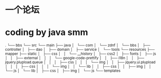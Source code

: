 # 一个论坛
# coding by java smm
<small>
.
└── bbs
    └── src
        └── main
            ├── java
            │   └── com
            │       └── zdnf
            │           └── bbs
            │               ├── controller
            │               ├── dao
            │               ├── domain
            │               ├── service
            │               └── tools
            └── resources
                ├── mapper
                ├── static
                │   ├── css
                │   │   └── __history
                │   ├── css2
                │   ├── fonts
                │   ├── js
                │   │   ├── external
                │   │   │   └── google-code-prettify
                │   │   ├── i18n
                │   │   ├── jquery.plupload.queue
                │   │   │   ├── css
                │   │   │   └── img
                │   │   ├── jquery.ui.plupload
                │   │   │   ├── css
                │   │   │   └── img
                │   │   └── lib
                │   │       ├── css
                │   │       ├── img
                │   │       └── js
                │   └── lib
                │       ├── css
                │       ├── img
                │       └── js
                └── templates
</small>
